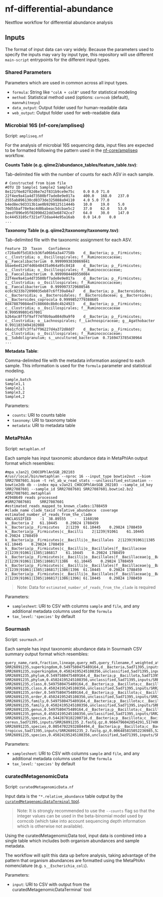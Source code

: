 # nf-differential-abundance
Nextflow workflow for differential abundance analysis

## Inputs

The format of input data can vary widely. Because the parameters
used to specify the inputs may vary by input type, this repository
will use different `main-script` entrypoints for the different
input types.

### Shared Parameters

Parameters which are used in common across all input types.

- `formula`: String like `"colA + colB"` used for statistical modeling
- `method`: Statistical method used (options: `corncob` (default), `mannwhitneyu`)
- `data_output`: Output folder used for human-readable data
- `web_output`: Output folder used for web-readable data

### Microbial 16S (nf-core/ampliseq)

Script: `ampliseq.nf`

For the analysis of microbial 16S sequencing data, input files are expected to be
formatted following the pattern used in the [nf-core/ampliseq](https://nf-co.re/ampliseq)
workflow.

**Counts Table (e.g. qiime2/abundance_tables/feature_table.tsv)**:

Tab-delimited file with the number of counts for each ASV in each sample.

```
# Constructed from biom file
#OTU ID	Sample1	Sample2	Sample3
8e121f6e82f82d6e7e2f831b9ce9e75c	0.0	0.0	71.0
22f4ee9a41a4d73580bf7ade8e9e017a	400.0	168.0	237.0
2555ab896130cd0373de325088a94110	4.0	5.0	77.0
b4ed8ec9d3313b1ae0b929812511444b	10.0	19.0	5.0
70d55baf78e9ac4d0babeac5dcbae5c2	37.0	62.0	53.0
2eedf896e95f02090d22dd3e68742ce7	64.0	30.0	147.0
bc44453105cf321ef72daa44e95a16ab	0.0	14.0	0.0
...
```

**Taxonomy Table (e.g. qiime2/taxonomy/taxonomy.tsv)**:

Tab-delimited file with the taxonomic assignment for each ASV.

```
Feature ID	Taxon	Confidence
c728ad6f5d183cb36fa06b6a3a47758b	d__Bacteria; p__Firmicutes; c__Clostridia; o__Oscillospirales; f__Ruminococcaceae; g__Faecalibacterium	0.9999993830869841
bbae6ed124f4d6b48435a964a95c8418	d__Bacteria; p__Firmicutes; c__Clostridia; o__Oscillospirales; f__Ruminococcaceae; g__Faecalibacterium	0.9999984489550084
22f4ee9a41a4d73580bf7ade8e9e017a	d__Bacteria; p__Firmicutes; c__Clostridia; o__Oscillospirales; f__Ruminococcaceae; g__Faecalibacterium	0.9999973729608546
ec6c9233b72090035eb87c6ff39a84a7	d__Bacteria; p__Bacteroidota; c__Bacteroidia; o__Bacteroidales; f__Bacteroidaceae; g__Bacteroides; s__Bacteroides_coprocola	0.9999852779388605
8d478879084ed7c88660c8b0c4b24923	d__Bacteria; p__Firmicutes; c__Clostridia; o__Oscillospirales; f__Ruminococcaceae	0.999599801457001
b264ac8ff5f9aff74f0b9aa084d9a9f0	d__Bacteria; p__Firmicutes; c__Clostridia; o__Lachnospirales; f__Lachnospiraceae; g__Agathobacter	0.9911833494102088
b6a1cfc87c3ffa7f96227d4a372d8dd7	d__Bacteria; p__Firmicutes; c__Clostridia; o__Oscillospirales; f__Ruminococcaceae; g__Subdoligranulum; s__uncultured_bacterium	0.7169473785430964
...
```

**Metadata Table**:

Comma-delimited file with the metadata information assigned to each sample.
This information is used for the `formula` parameter and statistical modeling.

```
sample,batch
Sample1,1
Sample2,1
Sample3,2
Sample4,2
```

Parameters:

- `counts`: URI to counts table
- `taxonomy`: URI to taxonomy table
- `metadata`: URI to metadata table

### MetaPhlAn

Script: `metaphlan.nf`

Each sample has input taxonomic abundance data in MetaPhlAn output format
which resembles:

```
#mpa_vJan21_CHOCOPhlAnSGB_202103
#/usr/local/bin/metaphlan --nproc 16 --input_type bowtie2out --biom SRR27087601.biom -t rel_ab_w_read_stats --unclassified_estimation --bowtie2db db --index mpa_vJan21_CHOCOPhlAnSGB_202103 --sample_id_key SRR27087601 --sample_id SRR27087601 SRR27087601.bowtie2.bz2 SRR27087601.metaphlan
#2948649 reads processed
#SRR27087601	SRR27087601
#estimated_reads_mapped_to_known_clades:1788459
#clade_name	clade_taxid	relative_abundance	coverage	estimated_number_of_reads_from_the_clade
UNCLASSIFIED	-1	38.89555	-	1160190
k__Bacteria	2	61.10445	0.29824	1788459
k__Bacteria|p__Firmicutes	2|1239	61.10445	0.29824	1788459
k__Bacteria|p__Firmicutes|c__Bacilli	2|1239|91061	61.10445	0.29824	1788459
k__Bacteria|p__Firmicutes|c__Bacilli|o__Bacillales	2|1239|91061|1385	61.10445	0.29824	1788459
k__Bacteria|p__Firmicutes|c__Bacilli|o__Bacillales|f__Bacillaceae	2|1239|91061|1385|186817	61.10445	0.29824	1788459
k__Bacteria|p__Firmicutes|c__Bacilli|o__Bacillales|f__Bacillaceae|g__Bacillus	2|1239|91061|1385|186817|1386	61.10445	0.29824	1788459
k__Bacteria|p__Firmicutes|c__Bacilli|o__Bacillales|f__Bacillaceae|g__Bacillus|s__Bacillus_cereus	2|1239|91061|1385|186817|1386|1396	61.10445	0.29824	1788459
k__Bacteria|p__Firmicutes|c__Bacilli|o__Bacillales|f__Bacillaceae|g__Bacillus|s__Bacillus_cereus|t__SGB7697_group	2|1239|91061|1385|186817|1386|1396|	61.10445	0.29824	1788459
```

> Note: Data for `estimated_number_of_reads_from_the_clade` is required

Parameters:

- `samplesheet`: URI to CSV with columns `sample` and `file`, and any additional metadata columns used for the `formula`
- `tax_level`: `'species'` by default

### Sourmash

Script: `sourmash.nf`

Each sample has input taxonomic abundance data in Sourmash CSV summary output format
which resembles:

```
query_name,rank,fraction,lineage,query_md5,query_filename,f_weighted_at_rank,bp_match_at_rank,query_ani_at_rank,total_weighted_hashes
SRR26891235,superkingdom,0.5497580475489164,d__Bacteria,5ad71395,inputs/SRR26891235_2.fastq.gz,0.9729654193376661,5226000,0.9719126143642576,225415
SRR26891235,superkingdom,0.45024195245108356,unclassified,5ad71395,inputs/SRR26891235_2.fastq.gz,0.027034580662333885,4280000,,225415
SRR26891235,phylum,0.5497580475489164,d__Bacteria;p__Bacillota,5ad71395,inputs/SRR26891235_2.fastq.gz,0.9729654193376661,5226000,0.9719126143642576,225415
SRR26891235,phylum,0.45024195245108356,unclassified,5ad71395,inputs/SRR26891235_2.fastq.gz,0.027034580662333885,4280000,,225415
SRR26891235,class,0.5497580475489164,d__Bacteria;p__Bacillota;c__Bacilli,5ad71395,inputs/SRR26891235_2.fastq.gz,0.9729654193376661,5226000,0.9719126143642576,225415
SRR26891235,class,0.45024195245108356,unclassified,5ad71395,inputs/SRR26891235_2.fastq.gz,0.027034580662333885,4280000,,225415
SRR26891235,order,0.5497580475489164,d__Bacteria;p__Bacillota;c__Bacilli;o__Bacillales,5ad71395,inputs/SRR26891235_2.fastq.gz,0.9729654193376661,5226000,0.9719126143642576,225415
SRR26891235,order,0.45024195245108356,unclassified,5ad71395,inputs/SRR26891235_2.fastq.gz,0.027034580662333885,4280000,,225415
SRR26891235,family,0.5497580475489164,d__Bacteria;p__Bacillota;c__Bacilli;o__Bacillales;f__Bacillaceae_G,5ad71395,inputs/SRR26891235_2.fastq.gz,0.9729654193376661,5226000,0.9719126143642576,225415
SRR26891235,family,0.45024195245108356,unclassified,5ad71395,inputs/SRR26891235_2.fastq.gz,0.027034580662333885,4280000,,225415
SRR26891235,genus,0.5497580475489164,d__Bacteria;p__Bacillota;c__Bacilli;o__Bacillales;f__Bacillaceae_G;g__Bacillus_A,5ad71395,inputs/SRR26891235_2.fastq.gz,0.9729654193376661,5226000,0.9719126143642576,225415
SRR26891235,genus,0.45024195245108356,unclassified,5ad71395,inputs/SRR26891235_2.fastq.gz,0.027034580662333885,4280000,,225415
SRR26891235,species,0.5442878182200716,d__Bacteria;p__Bacillota;c__Bacilli;o__Bacillales;f__Bacillaceae_G;g__Bacillus_A;s__Bacillus_A cereus,5ad71395,inputs/SRR26891235_2.fastq.gz,0.9664796042854291,5174000,0.9714499051552751,225415
SRR26891235,species,0.00547022932884494,d__Bacteria;p__Bacillota;c__Bacilli;o__Bacillales;f__Bacillaceae_G;g__Bacillus_A;s__Bacillus_A tropicus,5ad71395,inputs/SRR26891235_2.fastq.gz,0.006485815052236985,52000,0.7803437885603269,225415
SRR26891235,species,0.45024195245108356,unclassified,5ad71395,inputs/SRR26891235_2.fastq.gz,0.027034580662333885,4280000,,225415
```

Parameters:

- `samplesheet`: URI to CSV with columns `sample` and `file`, and any additional metadata columns used for the `formula`
- `tax_level`: `'species'` by default

### curatedMetagenomicData

Script: `curatedMetagenomicData.nf`

Input data is the `"*.relative_abundance` table output by the
[`curatedMetagenomicDataTerminal` tool](https://github.com/waldronlab/curatedMetagenomicDataTerminal).

> Note: It is strongly recommended to use the `--counts` flag so that the
integer values can be used in the beta-binomial model used by corncob
(which take into account sequencing depth information which is otherwise
not available).

Using the curatedMetagenomicData tool, input data is combined into a single
table which includes both organism abundances and sample metadata.

The workflow will split this data up before analysis, taking advantage of
the pattern that organism abundances are formatted using the MetaPhlAn
nomenclature (e.g. `s__Escherichia_coli`).

Parameters:

- `input`: URI to CSV with output from the curatedMetagenomicDataTerminal` tool
